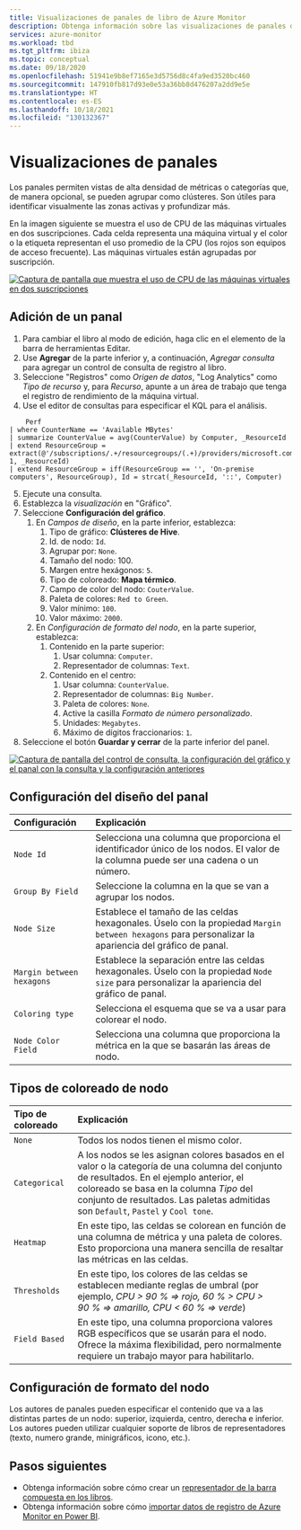 ```yaml
---
title: Visualizaciones de panales de libro de Azure Monitor
description: Obtenga información sobre las visualizaciones de panales de libro de Azure Monitor.
services: azure-monitor
ms.workload: tbd
ms.tgt_pltfrm: ibiza
ms.topic: conceptual
ms.date: 09/18/2020
ms.openlocfilehash: 51941e9b8ef7165e3d5756d8c4fa9ed3520bc460
ms.sourcegitcommit: 147910fb817d93e0e53a36bb8d476207a2dd9e5e
ms.translationtype: HT
ms.contentlocale: es-ES
ms.lasthandoff: 10/18/2021
ms.locfileid: "130132367"
---
```

# <a name="honey-comb-visualizations"></a>Visualizaciones de panales

Los panales permiten vistas de alta densidad de métricas o categorías que, de manera opcional, se pueden agrupar como clústeres. Son útiles para identificar visualmente las zonas activas y profundizar más.

En la imagen siguiente se muestra el uso de CPU de las máquinas virtuales en dos suscripciones. Cada celda representa una máquina virtual y el color o la etiqueta representan el uso promedio de la CPU (los rojos son equipos de acceso frecuente). Las máquinas virtuales están agrupadas por suscripción.

[![Captura de pantalla que muestra el uso de CPU de las máquinas virtuales en dos suscripciones](.\media\workbooks-honey-comb\cpu-example.png)](.\media\workbooks-honey-comb\cpu-example.png#lightbox)

## <a name="adding-a-honey-comb"></a>Adición de un panal

1. Para cambiar el libro al modo de edición, haga clic en el elemento de la barra de herramientas Editar.
2. Use **Agregar** de la parte inferior y, a continuación, *Agregar consulta* para agregar un control de consulta de registro al libro.
3. Seleccione "Registros" como *Origen de datos*, "Log Analytics" como *Tipo de recurso* y, para *Recurso*, apunte a un área de trabajo que tenga el registro de rendimiento de la máquina virtual.
4. Use el editor de consultas para especificar el KQL para el análisis.

```kusto
    Perf
| where CounterName == 'Available MBytes'
| summarize CounterValue = avg(CounterValue) by Computer, _ResourceId
| extend ResourceGroup = extract(@'/subscriptions/.+/resourcegroups/(.+)/providers/microsoft.compute/virtualmachines/.+', 1, _ResourceId)
| extend ResourceGroup = iff(ResourceGroup == '', 'On-premise computers', ResourceGroup), Id = strcat(_ResourceId, '::', Computer)
```

5. Ejecute una consulta.
6. Establezca la *visualización* en "Gráfico".
7. Seleccione **Configuración del gráfico**.
    1. En *Campos de diseño*, en la parte inferior, establezca:
        1. Tipo de gráfico: **Clústeres de Hive**.
        2. Id. de nodo: `Id`.
        3. Agrupar por: `None`.
        4. Tamaño del nodo: 100.
        5. Margen entre hexágonos: `5`.
        6. Tipo de coloreado: **Mapa térmico**.
        7. Campo de color del nodo: `CouterValue`.
        8. Paleta de colores: `Red to Green`.
        9. Valor mínimo: `100`.
        10. Valor máximo: `2000`.
    2. En *Configuración de formato del nodo*, en la parte superior, establezca:
        1. Contenido en la parte superior:
            1. Usar columna: `Computer`.
            2. Representador de columnas: `Text`.
        9. Contenido en el centro:
            1. Usar columna: `CounterValue`.
            2. Representador de columnas: `Big Number`.
            3. Paleta de colores: `None`.
            4. Active la casilla *Formato de número personalizado*.
            5. Unidades: `Megabytes`.
            6. Máximo de dígitos fraccionarios: `1`.
8. Seleccione el botón **Guardar y cerrar** de la parte inferior del panel.

[![Captura de pantalla del control de consulta, la configuración del gráfico y el panal con la consulta y la configuración anteriores](.\media\workbooks-honey-comb\available-memory.png)](.\media\workbooks-honey-comb\available-memory.png#lightbox)

## <a name="honey-comb-layout-settings"></a>Configuración del diseño del panal

| Configuración | Explicación |
|:------------- |:-------------|
| `Node Id` | Selecciona una columna que proporciona el identificador único de los nodos. El valor de la columna puede ser una cadena o un número. |
| `Group By Field` | Seleccione la columna en la que se van a agrupar los nodos. |
| `Node Size` | Establece el tamaño de las celdas hexagonales. Úselo con la propiedad `Margin between hexagons` para personalizar la apariencia del gráfico de panal. |
| `Margin between hexagons` | Establece la separación entre las celdas hexagonales. Úselo con la propiedad `Node size` para personalizar la apariencia del gráfico de panal. |
| `Coloring type` | Selecciona el esquema que se va a usar para colorear el nodo. |
| `Node Color Field` | Selecciona una columna que proporciona la métrica en la que se basarán las áreas de nodo. |

## <a name="node-coloring-types"></a>Tipos de coloreado de nodo

| Tipo de coloreado | Explicación |
|:------------- |:-------------|
| `None` | Todos los nodos tienen el mismo color. |
| `Categorical` | A los nodos se les asignan colores basados en el valor o la categoría de una columna del conjunto de resultados. En el ejemplo anterior, el coloreado se basa en la columna _Tipo_ del conjunto de resultados. Las paletas admitidas son `Default`, `Pastel` y `Cool tone`.  |
| `Heatmap` | En este tipo, las celdas se colorean en función de una columna de métrica y una paleta de colores. Esto proporciona una manera sencilla de resaltar las métricas en las celdas. |
| `Thresholds` | En este tipo, los colores de las celdas se establecen mediante reglas de umbral (por ejemplo, _CPU > 90 % => rojo, 60 % > CPU > 90 % => amarillo, CPU < 60 % => verde_) |
| `Field Based` | En este tipo, una columna proporciona valores RGB específicos que se usarán para el nodo. Ofrece la máxima flexibilidad, pero normalmente requiere un trabajo mayor para habilitarlo.  |
      
## <a name="node-format-settings"></a>Configuración de formato del nodo

Los autores de panales pueden especificar el contenido que va a las distintas partes de un nodo: superior, izquierda, centro, derecha e inferior. Los autores pueden utilizar cualquier soporte de libros de representadores (texto, numero grande, minigráficos, icono, etc.).

## <a name="next-steps"></a>Pasos siguientes

- Obtenga información sobre cómo crear un [representador de la barra compuesta en los libros](workbooks-composite-bar.md).
- Obtenga información sobre cómo [importar datos de registro de Azure Monitor en Power BI](./powerbi.md).